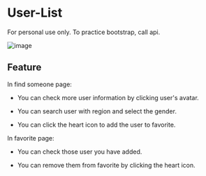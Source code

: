 # User-List

For personal use only. To practice bootstrap, call api.

![image](https://user-images.githubusercontent.com/107454420/219277081-1088ffd3-fd5f-4f09-9e84-1bebd482017e.png)


## Feature
In find someone page: 

- You can check more user information by clicking user's avatar.

- You can search user with region and select the gender.

- You can click the heart icon to add the user to favorite.

In favorite page: 

- You can check those user you have added.

- You can remove them from favorite by clicking the heart icon.
